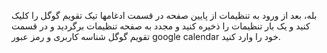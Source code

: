 <p>بله، بعد از ورود به تنظیمات از پایین صفحه در قسمت ادغامها تیک تقویم گوگل را کلیک کنید و یک بار تنظیمات را ذخیره کنید و مجدد به صفحه تنظیمات برگردید و در قسمت تقویم گوگل شناسه کاربری و رمز عبور google calendar خود را وارد کنید.</p>